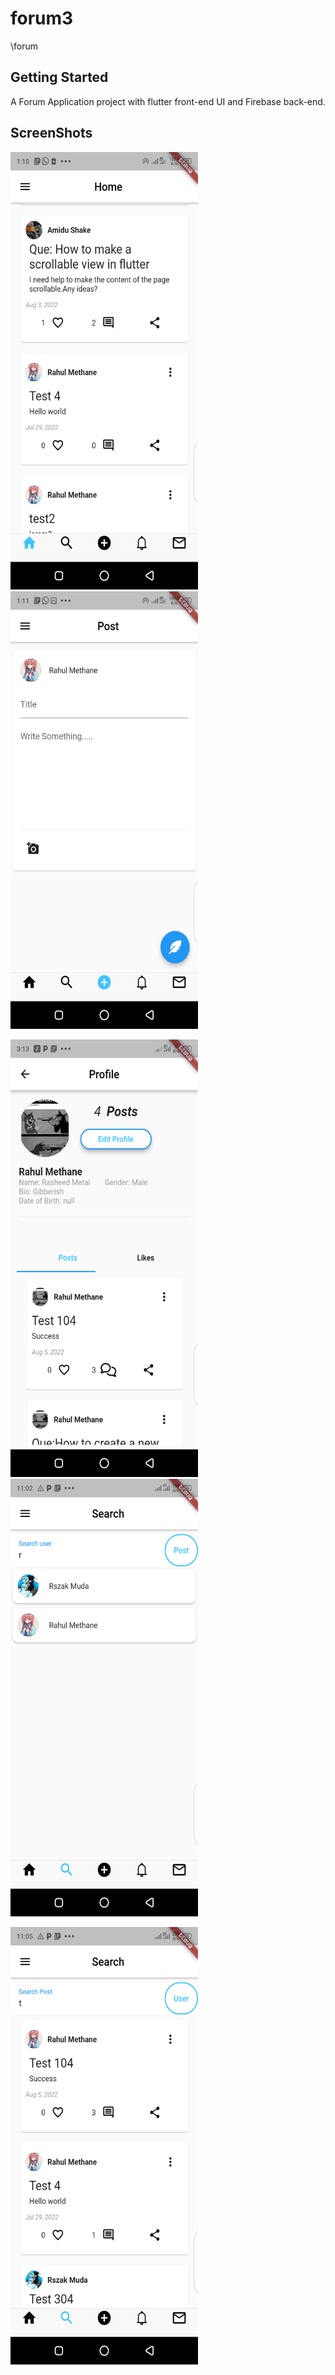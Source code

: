 # forum3

\forum

## Getting Started

A Forum Application project with flutter front-end UI and Firebase back-end.


## ScreenShots

<img src="https://github.com/Aquarius-blake/Images/blob/main/Forum/Home.png" alt="image" width="300" height="700">     <img src="https://github.com/Aquarius-blake/Images/blob/main/Forum/Post.png" alt="image" width="300" height="700">

<img src="https://github.com/Aquarius-blake/Images/blob/main/Forum/profile.png" alt="image" width="300" height="700">  <img src="https://github.com/Aquarius-blake/Images/blob/main/Forum/Search_user.png" alt="image" width="300" height="700">

<img src="https://github.com/Aquarius-blake/Images/blob/main/Forum/Search_post.png" alt="image" width="300" height="700">


